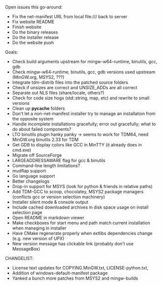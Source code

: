 Open issues this go-around:
  * Fix the net-manifest URL from local file:/// back to server
  * Fix website README
  * Finish website
  * Do the binary releases
  * Do the installer release
  * Do the website push

Goals:
  * Check build arguments upstream for mingw-w64-runtime, binutils, gcc, gdb
  * Check mingw-w64-runtime, binutils, gcc, gdb versions used upstream (MinGW.org, MSYS2, ???)
  * Integrate tdm-distrib files into the patched source folders
  * Check if unsizes are correct and UNSIZE_ADDs are all correct
  * Separate out NLS files (share/locale, others?)
  * Check for code size hogs (std::string, map, etc) and rewrite to small versions
  * Clean up __pycache__ folders
  * Don't let a non-net-manifest installer try to manage an installation from the opposite system
  * Handle incomplete installations gracefully; error out gracefully; what to do about failed components?
  * LTO binutils plugin hanky panky -> seems to work for TDM64, need MinGW.org binutils 2.33 for TDM
  * Get GDB to display colors like GCC in MinTTY (it already does in cmd.exe)
  * Migrate off SourceForge
  * LARGEADDRESSAWARE flag for gcc & binutils
  * Command-line length limitations?
  * mudflap support
  * Go language support
  * Better changelogs
  * Drop-in support for MSYS (look for python & friends in relative paths)
  * Add TDM-GCC to scoop, chocolatey, MSYS2 package managers (conflicts gcc or version selection machinery)
  * Installer silent mode & console output
  * Include cached downloaded archives in disk space usage on install selection page
  * Open README in markdown viewer
  * Make checkboxes for start menu and path match current installation when managing in installer
  * Have CMake regenerate properly when extlibs dependencies change (e.g. new version of UPX)
  * New version message has clickable link (probably don't use MessageBox)

CHANGELIST:
  * License text updates for COPYING.MinGW.txt, LICENSE-python.txt, 
  * Addition of windows-default-manifest package
  * Yanked a bunch more patches from MSYS2 and mingw-builds
